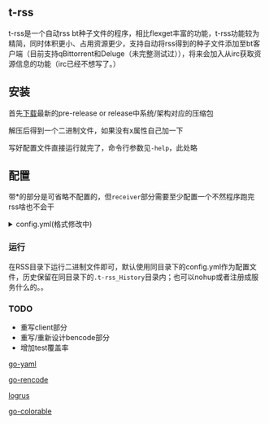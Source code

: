 ## t-rss
t-rss是一个自动rss bt种子文件的程序，相比flexget丰富的功能，t-rss功能较为精简，同时体积更小、占用资源更少，支持自动将rss得到的种子文件添加至bt客户端（目前支持qBittorrent和Deluge（未完整测试过）），将来会加入从irc获取资源信息的功能（irc已经不想写了。）

## 安装
首先[下载](https://github.com/capric98/t-rss/releases)最新的pre-release or release中系统/架构对应的压缩包

解压后得到一个二进制文件，如果没有x属性自己加一下

写好配置文件直接运行就完了，命令行参数见`-help`，此处略

## 配置
带*的部分是可省略不配置的，但`receiver`部分需要至少配置一个不然程序跑完rss啥也不会干

<details>
<summary>config.yml(格式修改中)</summary>

```yaml
GLOBAL:
  log_file: # empty -> stderr
  history:
    max_age: 30s # {int}s/m/h/d
    save_to: # ~/home/.t-rss/history/
  timeout: 1m

TASKS:
  Name_of_task0:
    rss:
      url: http(s)://example.com
      method: GET #*GET/POST
      headers:    #*if needed
        Cookie: something
        Key: Value
      interval: 10s # {int}s/m/h/d
    filter:
      content_size:
        min:
        max:
      regexp:
        accept:
          - A
        reject:
          - B
    quota:
      num: 65535
      size:
    edit:
      tracker:
        delete:
          - share
        add:
          - http(s)://example.com/
    receiver:
      delay: 12s
      save_path: /home/WatchDir/
      client:
        Name_of_client0:
          type: qBittorrent
          url: http(s)://example.com
          username: admin
          password: adminadmin
          dlLimit:
          upLimit:
          pause: true
          savepath: /home/Downloads
        Name_of_client1:
          type: Deluge
          host: 127.0.0.1:1234
          username:
          password:

  Name_of_task1:
    rss:
      url: http(s)://example.com
    receiver:
      save_path: /home/WatchDir/
  Name_of_task2:
    rss:
      url: http(s)://example.com
    receiver:
      save_path: /home/WatchDir/

```

</details>

### 运行
在RSS目录下运行二进制文件即可，默认使用同目录下的config.yml作为配置文件，历史保留在同目录下的`.t-rss_History`目录内；也可以nohup或者注册成服务什么的。。

### TODO
  * 重写client部分
  * 重写/重新设计bencode部分
  * 增加test覆盖率

[go-yaml](https://github.com/go-yaml/yaml)

[go-rencode](https://github.com/gdm85/go-rencode)

[logrus](https://github.com/sirupsen/logrus)

[go-colorable](https://github.com/mattn/go-colorable)
